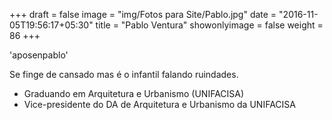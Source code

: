 +++
draft = false
image = "img/Fotos para Site/Pablo.jpg"
date = "2016-11-05T19:56:17+05:30"
title = "Pablo Ventura"
showonlyimage = false
weight = 86
+++

<!--more-->
'aposenpablo'

Se finge de cansado mas é o infantil falando ruindades.

* Graduando em Arquitetura e Urbanismo (UNIFACISA)
* Vice-presidente do DA de Arquitetura e Urbanismo da UNIFACISA
